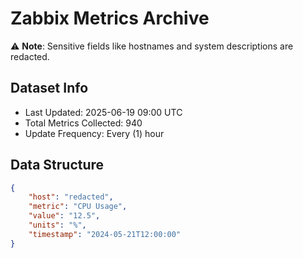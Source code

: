 # Zabbix Metrics Archive

⚠️ **Note**: Sensitive fields like hostnames and system descriptions are redacted.

## Dataset Info
- Last Updated: 2025-06-19 09:00 UTC
- Total Metrics Collected: 940
- Update Frequency: Every (1) hour

## Data Structure
```json
{
    "host": "redacted",
    "metric": "CPU Usage",
    "value": "12.5",
    "units": "%",
    "timestamp": "2024-05-21T12:00:00"
}
```
